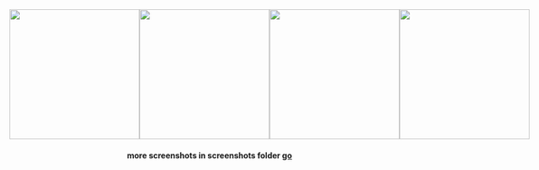 <div style="display:flex; justify-content: center; align-items: center">
  <img src='screenshots/0.png' width='230'/>
  <img src='screenshots/1.png' width='230'/>
  <img src='screenshots/2.png' width='230'/>
  <img src='screenshots/3.png' width='230'/>
</div>

<h4>more screenshots in screenshots folder <a href="https://github.com/mhmoudGamea/notify/tree/main/screenshots">  go</a></h4>

